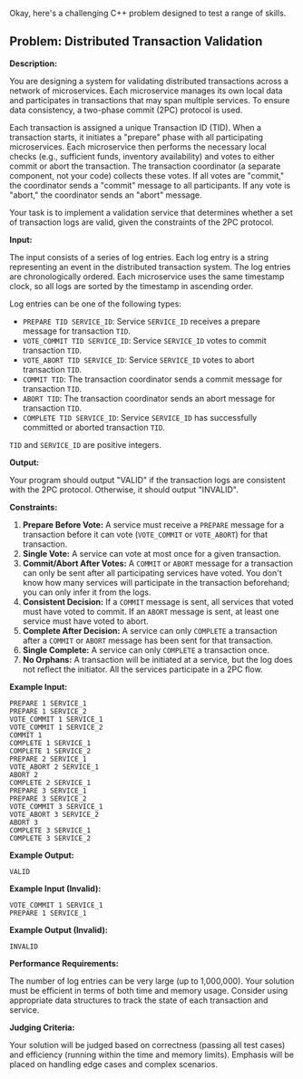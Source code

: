 Okay, here's a challenging C++ problem designed to test a range of skills.

## Problem: Distributed Transaction Validation

**Description:**

You are designing a system for validating distributed transactions across a network of microservices. Each microservice manages its own local data and participates in transactions that may span multiple services. To ensure data consistency, a two-phase commit (2PC) protocol is used.

Each transaction is assigned a unique Transaction ID (TID). When a transaction starts, it initiates a "prepare" phase with all participating microservices. Each microservice then performs the necessary local checks (e.g., sufficient funds, inventory availability) and votes to either commit or abort the transaction.  The transaction coordinator (a separate component, not your code) collects these votes. If all votes are "commit," the coordinator sends a "commit" message to all participants. If any vote is "abort," the coordinator sends an "abort" message.

Your task is to implement a validation service that determines whether a set of transaction logs are valid, given the constraints of the 2PC protocol.

**Input:**

The input consists of a series of log entries. Each log entry is a string representing an event in the distributed transaction system. The log entries are chronologically ordered. Each microservice uses the same timestamp clock, so all logs are sorted by the timestamp in ascending order.

Log entries can be one of the following types:

*   `PREPARE TID SERVICE_ID`:  Service `SERVICE_ID` receives a prepare message for transaction `TID`.
*   `VOTE_COMMIT TID SERVICE_ID`: Service `SERVICE_ID` votes to commit transaction `TID`.
*   `VOTE_ABORT TID SERVICE_ID`: Service `SERVICE_ID` votes to abort transaction `TID`.
*   `COMMIT TID`: The transaction coordinator sends a commit message for transaction `TID`.
*   `ABORT TID`: The transaction coordinator sends an abort message for transaction `TID`.
*   `COMPLETE TID SERVICE_ID`: Service `SERVICE_ID` has successfully committed or aborted transaction `TID`.

`TID` and `SERVICE_ID` are positive integers.

**Output:**

Your program should output "VALID" if the transaction logs are consistent with the 2PC protocol. Otherwise, it should output "INVALID".

**Constraints:**

1.  **Prepare Before Vote:** A service must receive a `PREPARE` message for a transaction before it can vote (`VOTE_COMMIT` or `VOTE_ABORT`) for that transaction.
2.  **Single Vote:** A service can vote at most once for a given transaction.
3.  **Commit/Abort After Votes:** A `COMMIT` or `ABORT` message for a transaction can only be sent after all participating services have voted. You don't know how many services will participate in the transaction beforehand; you can only infer it from the logs.
4.  **Consistent Decision:** If a `COMMIT` message is sent, all services that voted must have voted to commit. If an `ABORT` message is sent, at least one service must have voted to abort.
5.  **Complete After Decision:** A service can only `COMPLETE` a transaction after a `COMMIT` or `ABORT` message has been sent for that transaction.
6.  **Single Complete:** A service can only `COMPLETE` a transaction once.
7.  **No Orphans:** A transaction will be initiated at a service, but the log does not reflect the initiator. All the services participate in a 2PC flow.

**Example Input:**

```
PREPARE 1 SERVICE_1
PREPARE 1 SERVICE_2
VOTE_COMMIT 1 SERVICE_1
VOTE_COMMIT 1 SERVICE_2
COMMIT 1
COMPLETE 1 SERVICE_1
COMPLETE 1 SERVICE_2
PREPARE 2 SERVICE_1
VOTE_ABORT 2 SERVICE_1
ABORT 2
COMPLETE 2 SERVICE_1
PREPARE 3 SERVICE_1
PREPARE 3 SERVICE_2
VOTE_COMMIT 3 SERVICE_1
VOTE_ABORT 3 SERVICE_2
ABORT 3
COMPLETE 3 SERVICE_1
COMPLETE 3 SERVICE_2
```

**Example Output:**

```
VALID
```

**Example Input (Invalid):**

```
VOTE_COMMIT 1 SERVICE_1
PREPARE 1 SERVICE_1
```

**Example Output (Invalid):**

```
INVALID
```

**Performance Requirements:**

The number of log entries can be very large (up to 1,000,000).  Your solution must be efficient in terms of both time and memory usage.  Consider using appropriate data structures to track the state of each transaction and service.

**Judging Criteria:**

Your solution will be judged based on correctness (passing all test cases) and efficiency (running within the time and memory limits).  Emphasis will be placed on handling edge cases and complex scenarios.
